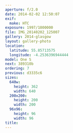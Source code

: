 ```yaml
---
aperture: f/2.0
date: 2014-02-02 12:50:07
exif:
  make: HTC
exposure: 1997/1000000
file: IMG_20140202_125007
gallery: 2014-glasgow
layout: gallery-photo
location:
  latitude: 55.85713575
  longitude: -4.2536396944444
model: One S
next: 389310b
ordering: 7
previous: d3335c6
sizes:
  640w:
    height: 362
    width: 640
  200x200:
    height: 200
    width: 200
  96x96:
    height: 96
    width: 96
title: 
---
```


